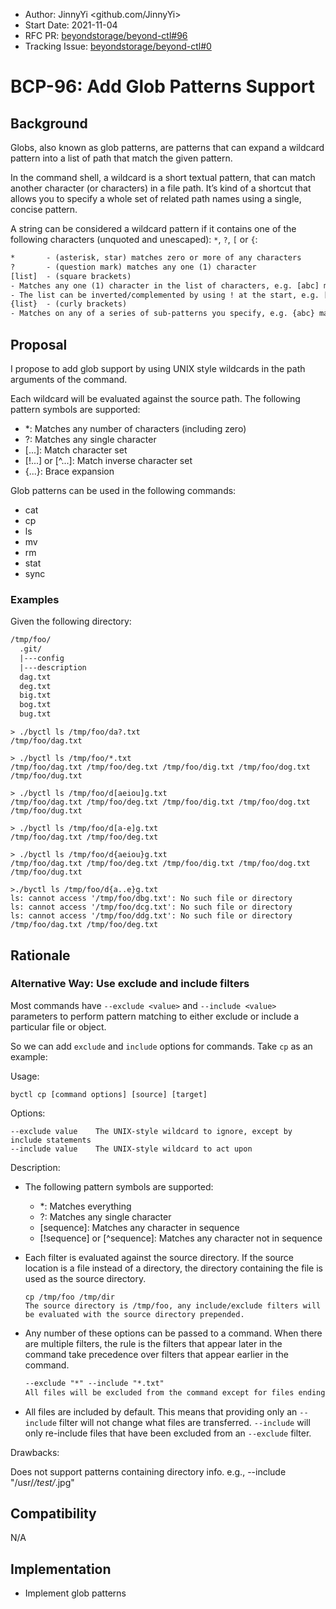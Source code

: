 - Author: JinnyYi <github.com/JinnyYi>
- Start Date: 2021-11-04
- RFC PR: [beyondstorage/beyond-ctl#96](https://github.com/beyondstorage/beyond-ctl/issues/96)
- Tracking Issue: [beyondstorage/beyond-ctl#0](https://github.com/beyondstorage/beyond-ctl/issues/0)

# BCP-96: Add Glob Patterns Support

## Background

Globs, also known as glob patterns, are patterns that can expand a wildcard pattern into a list of path that match the given pattern.

In the command shell, a wildcard is a short textual pattern, that can match another character (or characters) in a file path. It’s kind of a shortcut that allows you to specify a whole set of related path names using a single, concise pattern.

A string can be considered a wildcard pattern if it contains one of the following characters (unquoted and unescaped): `*`, `?`, `[` or `{`:

```txt
*       - (asterisk, star) matches zero or more of any characters
?       - (question mark) matches any one (1) character
[list]  - (square brackets)
- Matches any one (1) character in the list of characters, e.g. [abc] matches one a or one b or one c (only one of the three).
- The list can be inverted/complemented by using ! at the start, e.g. [!abc] means "any one character not a or b or c".
{list}  - (curly brackets)
- Matches on any of a series of sub-patterns you specify, e.g. {abc} matches one a, one b and one c.
```

## Proposal

I propose to add glob support by using UNIX style wildcards in the path arguments of the command.

Each wildcard will be evaluated against the source path. The following pattern symbols are supported:

- *: Matches any number of characters (including zero)
- ?: Matches any single character
- [...]: Match character set
- [!...] or [^...]: Match inverse character set
- {...}: Brace expansion

Glob patterns can be used in the following commands:

- cat
- cp
- ls
- mv
- rm
- stat
- sync

### Examples

Given the following directory:

```txt
/tmp/foo/
  .git/
  |---config
  |---description
  dag.txt
  deg.txt
  big.txt
  bog.txt
  bug.txt
```

```shell
> ./byctl ls /tmp/foo/da?.txt
/tmp/foo/dag.txt

> ./byctl ls /tmp/foo/*.txt
/tmp/foo/dag.txt /tmp/foo/deg.txt /tmp/foo/dig.txt /tmp/foo/dog.txt /tmp/foo/dug.txt

> ./byctl ls /tmp/foo/d[aeiou]g.txt
/tmp/foo/dag.txt /tmp/foo/deg.txt /tmp/foo/dig.txt /tmp/foo/dog.txt /tmp/foo/dug.txt

> ./byctl ls /tmp/foo/d[a-e]g.txt
/tmp/foo/dag.txt /tmp/foo/deg.txt

> ./byctl ls /tmp/foo/d{aeiou}g.txt
/tmp/foo/dag.txt /tmp/foo/deg.txt /tmp/foo/dig.txt /tmp/foo/dog.txt /tmp/foo/dug.txt
 
>./byctl ls /tmp/foo/d{a..e}g.txt
ls: cannot access '/tmp/foo/dbg.txt': No such file or directory
ls: cannot access '/tmp/foo/dcg.txt': No such file or directory
ls: cannot access '/tmp/foo/ddg.txt': No such file or directory
/tmp/foo/dag.txt /tmp/foo/deg.txt
```

## Rationale

### Alternative Way: Use exclude and include filters

Most commands have `--exclude <value>` and `--include <value>` parameters to perform pattern matching to either exclude or include a particular file or object.

So we can add `exclude` and `include` options for commands. Take `cp` as an example:

Usage:

```
byctl cp [command options] [source] [target]
```

Options:

```
--exclude value    The UNIX-style wildcard to ignore, except by include statements
--include value    The UNIX-style wildcard to act upon
```

Description:

- The following pattern symbols are supported:
  - *: Matches everything
  - ?: Matches any single character
  - [sequence]: Matches any character in sequence
  - [!sequence] or [^sequence]: Matches any character not in sequence

- Each filter is evaluated against the source directory. If the source location is a file instead of a directory, the directory containing the file is used as the source directory.
  ```
  cp /tmp/foo /tmp/dir 
  The source directory is /tmp/foo, any include/exclude filters will be evaluated with the source directory prepended.
  ```

- Any number of these options can be passed to a command. When there are multiple filters, the rule is the filters that appear later in the command take precedence over filters that appear earlier in the command.
  ```txt
  --exclude "*" --include "*.txt"
  All files will be excluded from the command except for files ending with ".txt"
  ```

- All files are included by default. This means that providing only an `--include` filter will not change what files are transferred. `--include` will only re-include files that have been excluded from an `--exclude` filter.

Drawbacks:

Does not support patterns containing directory info. e.g., --include "/usr/*/test/*.jpg"

## Compatibility

N/A

## Implementation

- Implement glob patterns
